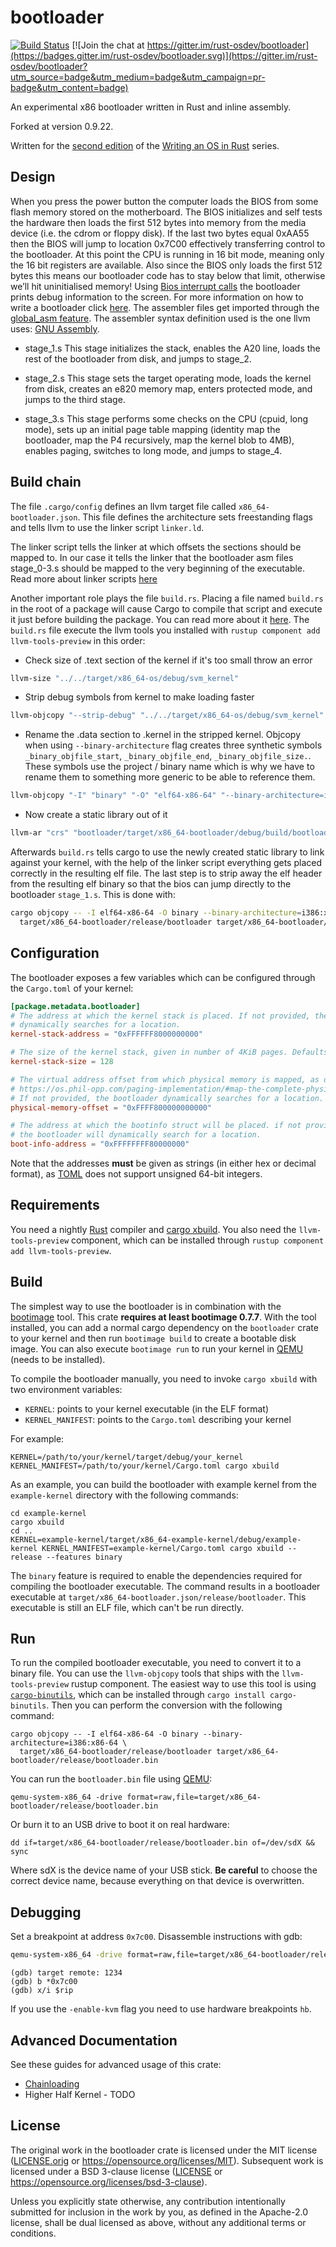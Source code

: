 # bootloader

[![Build Status](https://dev.azure.com/rust-osdev/bootloader/_apis/build/status/rust-osdev.bootloader?branchName=master)](https://dev.azure.com/rust-osdev/bootloader/_build/latest?definitionId=1&branchName=master) [![Join the chat at https://gitter.im/rust-osdev/bootloader](https://badges.gitter.im/rust-osdev/bootloader.svg)](https://gitter.im/rust-osdev/bootloader?utm_source=badge&utm_medium=badge&utm_campaign=pr-badge&utm_content=badge)

An experimental x86 bootloader written in Rust and inline assembly.

Forked at version 0.9.22.

Written for the [second edition](https://github.com/phil-opp/blog_os/issues/360) of the [Writing an OS in Rust](https://os.phil-opp.com) series.

## Design

When you press the power button the computer loads the BIOS from some flash memory stored on the motherboard.
The BIOS initializes and self tests the hardware then loads the first 512 bytes into memory from the media device
(i.e. the cdrom or floppy disk). If the last two bytes equal 0xAA55 then the BIOS will jump to location 0x7C00 effectively
transferring control to the bootloader. At this point the CPU is running in 16 bit mode,
meaning only the 16 bit registers are available. Also since the BIOS only loads the first 512 bytes this means our bootloader
code has to stay below that limit, otherwise we’ll hit uninitialised memory!
Using [Bios interrupt calls](https://en.wikipedia.org/wiki/BIOS_interrupt_call) the bootloader prints debug information to the screen.
For more information on how to write a bootloader click [here](http://3zanders.co.uk/2017/10/13/writing-a-bootloader/).
The assembler files get imported through the [global_asm feature](https://doc.rust-lang.org/unstable-book/library-features/global-asm.html).
The assembler syntax definition used is the one llvm uses: [GNU Assembly](http://microelectronics.esa.int/erc32/doc/as.pdf).

* stage_1.s
This stage initializes the stack, enables the A20 line, loads the rest of
the bootloader from disk, and jumps to stage_2.

* stage_2.s
This stage sets the target operating mode, loads the kernel from disk,
creates an e820 memory map, enters protected mode, and jumps to the
third stage.

* stage_3.s
This stage performs some checks on the CPU (cpuid, long mode), sets up an
initial page table mapping (identity map the bootloader, map the P4
recursively, map the kernel blob to 4MB), enables paging, switches to long
mode, and jumps to stage_4.


## Build chain
The file `.cargo/config` defines an llvm target file called `x86_64-bootloader.json`.
This file defines the architecture sets freestanding flags and tells llvm to use the linker script `linker.ld`.

The linker script tells the linker at which offsets the sections should be mapped to. In our case it tells the linker
that the bootloader asm files stage_0-3.s should be mapped to the very beginning of the executable. Read more about linker scripts
[here](https://www.sourceware.org/binutils/docs/ld/Scripts.html)

Another important role plays the file `build.rs`.
Placing a file named `build.rs` in the root of a package will cause
Cargo to compile that script and execute it just before building the package.
You can read more about it [here](https://doc.rust-lang.org/cargo/reference/build-scripts.html).
The `build.rs` file execute the llvm tools you installed with `rustup component add llvm-tools-preview`
in this order:

* Check size of .text section of the kernel if it's too small throw an error
```bash
llvm-size "../../target/x86_64-os/debug/svm_kernel"
```

* Strip debug symbols from kernel to make loading faster
```bash
llvm-objcopy "--strip-debug" "../../target/x86_64-os/debug/svm_kernel" "target/x86_64-bootloader/debug/build/bootloader-c8df27c930d8f65a/out/kernel_stripped-svm_kernel"
```
* Rename the .data section to .kernel in the stripped kernel.
 Objcopy when using `--binary-architecture` flag creates three synthetic symbols
 `_binary_objfile_start`, `_binary_objfile_end`, `_binary_objfile_size.`.
These symbols use the project / binary name which is why we have to rename them to something more generic
to be able to reference them.
```bash
llvm-objcopy "-I" "binary" "-O" "elf64-x86-64" "--binary-architecture=i386:x86-64" "--rename-section" ".data=.kernel" "--redefine-sym" "_binary_kernel_stripped_svm_kernel_start=_kernel_start_addr" "--redefine-sym" "_binary_kernel_stripped_svm_kernel_end=_kernel_end_addr" "--redefine-sym" "_binary_kernel_stripped_svm_kernel_size=_kernel_size" "target/x86_64-bootloader/debug/build/bootloader-c8df27c930d8f65a/out/kernel_stripped-svm_kernel" "target/x86_64-bootloader/debug/build/bootloader-c8df27c930d8f65a/out/kernel_bin-svm_kernel.o"
```
* Now create a static library out of it
```bash
llvm-ar "crs" "bootloader/target/x86_64-bootloader/debug/build/bootloader-c8df27c930d8f65a/out/libkernel_bin-svm_kernel.a" "target/x86_64-bootloader/debug/build/bootloader-c8df27c930d8f65a/out/kernel_bin-svm_kernel.o"
```
Afterwards `build.rs` tells cargo to use the newly created static library to link against your kernel, with the help of the linker script everything gets placed correctly in the
resulting elf file.
The last step is to strip away the elf header from the resulting elf binary so that the bios can jump directly to the bootloader `stage_1.s`. This is done with:
```bash
cargo objcopy -- -I elf64-x86-64 -O binary --binary-architecture=i386:x86-64 \
  target/x86_64-bootloader/release/bootloader target/x86_64-bootloader/release/bootloader.bin
```


## Configuration

The bootloader exposes a few variables which can be configured through the `Cargo.toml` of your kernel:

```toml
[package.metadata.bootloader]
# The address at which the kernel stack is placed. If not provided, the bootloader
# dynamically searches for a location.
kernel-stack-address = "0xFFFFFF8000000000"

# The size of the kernel stack, given in number of 4KiB pages. Defaults to 512.
kernel-stack-size = 128

# The virtual address offset from which physical memory is mapped, as described in
# https://os.phil-opp.com/paging-implementation/#map-the-complete-physical-memory
# If not provided, the bootloader dynamically searches for a location.
physical-memory-offset = "0xFFFF800000000000"

# The address at which the bootinfo struct will be placed. if not provided,
# the bootloader will dynamically search for a location.
boot-info-address = "0xFFFFFFFF80000000"
```

Note that the addresses **must** be given as strings (in either hex or decimal format), as [TOML](https://github.com/toml-lang/toml) does not support unsigned 64-bit integers.

## Requirements

You need a nightly [Rust](https://www.rust-lang.org) compiler and [cargo xbuild](https://github.com/rust-osdev/cargo-xbuild). You also need the `llvm-tools-preview` component, which can be installed through `rustup component add llvm-tools-preview`.

## Build

The simplest way to use the bootloader is in combination with the [bootimage](https://github.com/rust-osdev/bootimage) tool. This crate **requires at least bootimage 0.7.7**. With the tool installed, you can add a normal cargo dependency on the `bootloader` crate to your kernel and then run `bootimage build` to create a bootable disk image. You can also execute `bootimage run` to run your kernel in [QEMU](https://www.qemu.org/) (needs to be installed).

To compile the bootloader manually, you need to invoke `cargo xbuild` with two environment variables:
* `KERNEL`: points to your kernel executable (in the ELF format)
* `KERNEL_MANIFEST`: points to the `Cargo.toml` describing your kernel

For example:
```
KERNEL=/path/to/your/kernel/target/debug/your_kernel KERNEL_MANIFEST=/path/to/your/kernel/Cargo.toml cargo xbuild
```

As an example, you can build the bootloader with example kernel from the `example-kernel` directory with the following commands:

```
cd example-kernel
cargo xbuild
cd ..
KERNEL=example-kernel/target/x86_64-example-kernel/debug/example-kernel KERNEL_MANIFEST=example-kernel/Cargo.toml cargo xbuild --release --features binary
```

The `binary` feature is required to enable the dependencies required for compiling the bootloader executable. The command results in a bootloader executable at `target/x86_64-bootloader.json/release/bootloader`. This executable is still an ELF file, which can't be run directly.

## Run

To run the compiled bootloader executable, you need to convert it to a binary file. You can use the `llvm-objcopy` tools that ships with the `llvm-tools-preview` rustup component. The easiest way to use this tool is using [`cargo-binutils`](https://github.com/rust-embedded/cargo-binutils), which can be installed through `cargo install cargo-binutils`. Then you can perform the conversion with the following command:

```
cargo objcopy -- -I elf64-x86-64 -O binary --binary-architecture=i386:x86-64 \
  target/x86_64-bootloader/release/bootloader target/x86_64-bootloader/release/bootloader.bin
```

You can run the `bootloader.bin` file using [QEMU](https://www.qemu.org/):

```
qemu-system-x86_64 -drive format=raw,file=target/x86_64-bootloader/release/bootloader.bin
```

Or burn it to an USB drive to boot it on real hardware:

```
dd if=target/x86_64-bootloader/release/bootloader.bin of=/dev/sdX && sync
```

Where sdX is the device name of your USB stick. **Be careful** to choose the correct device name, because everything on that device is overwritten.

## Debugging
Set a breakpoint at address `0x7c00`. Disassemble instructions with gdb:
```bash
qemu-system-x86_64 -drive format=raw,file=target/x86_64-bootloader/release/bootloader.bin -s -S
```
```
(gdb) target remote: 1234
(gdb) b *0x7c00
(gdb) x/i $rip
```

If you use the `-enable-kvm` flag you need to use hardware breakpoints `hb`.


## Advanced Documentation
See these guides for advanced usage of this crate:

- [Chainloading](doc/chainloading.md)
- Higher Half Kernel - TODO

## License

The original work in the bootloader crate is licensed under the MIT license ([LICENSE.orig](LICENSE.orig) or https://opensource.org/licenses/MIT).
Subsequent work is licensed under a BSD 3-clause license ([LICENSE](../LICENSE) or https://opensource.org/licenses/bsd-3-clause).

Unless you explicitly state otherwise, any contribution intentionally submitted for inclusion in the work by you, as defined in the Apache-2.0 license, shall be dual licensed as above, without any additional terms or conditions.

